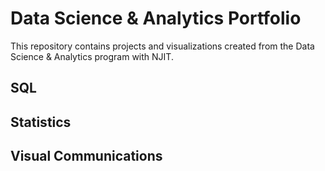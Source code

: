 
# Data Science & Analytics Portfolio
This repository contains projects and visualizations created from the Data Science & Analytics program with NJIT.

## SQL

## Statistics

## Visual Communications
